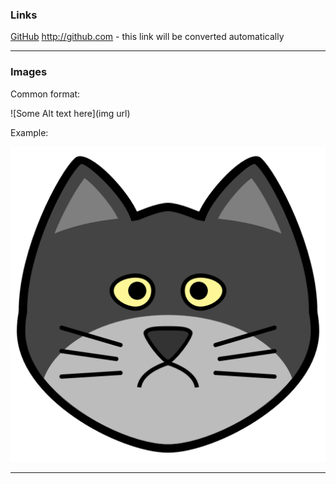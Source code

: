 ### Links 
[GitHub](http://github.com)
http://github.com - this link will be converted automatically

______________________________________________

### Images
Common format:

![Some Alt text here](img url)


Example: 

![Cat](cat_icon.png)

______________________________________________
